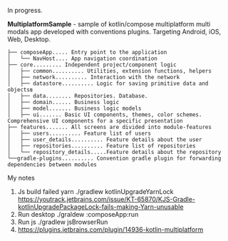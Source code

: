 In progress.

<b>MultiplatformSample</b> - sample of kotlin/compose multiplatform multi modals app developed with conventions plugins.
Targeting Android, iOS, Web, Desktop.

``` text
├── composeApp..... Entry point to the application
│   └── NavHost.... App navigation coordination
├── core......... Independent project/component logic
│   ├── common.......... Utilities, extension functions, helpers
│   ├── network.......... Interaction with the network
│   ├── datastore.......... Logic for saving primitive data and objectsв
│   ├── data........ Repositories. Database.
│   ├── domain...... Business logic
│   ├── model....... Business logic models
│   ├── ui....... Basic UI components, themes, color schemes. Comprehensive UI components for a specific presentation
├── features....... All screens are divided into module-features
│   ├── users.......... Feature list of users
│   ├── user_details.......... Feature details about the user
│   ├── repositories.......... Feature list of repositories
│   └── repository_details.....Feature details about the repository
└──gradle-plugins.......... Convention gradle plugin for forwarding dependencies between modules
```

My notes
1) Js build failed yarn ./gradlew kotlinUpgradeYarnLock
https://youtrack.jetbrains.com/issue/KT-65870/KJS-Gradle-kotlinUpgradePackageLock-fails-making-Yarn-unusable
2) Run desktop ./graldew :composeApp:run
3) Run js ./gradlew jsBrowserRun
4) https://plugins.jetbrains.com/plugin/14936-kotlin-multiplatform